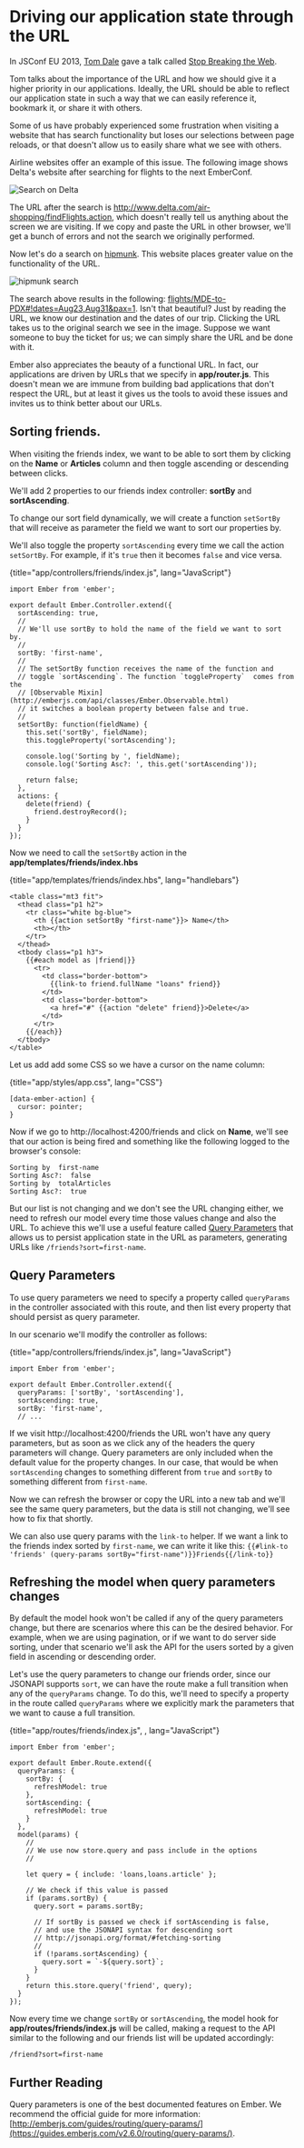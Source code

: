 # Driving our application state through the URL

In JSConf EU 2013, [Tom Dale](https://twitter.com/tomdale) gave a talk
called
[Stop Breaking the Web](http://2013.jsconf.eu/speakers/tom-dale-stop-breaking-the-web.html).

Tom talks about the importance of the URL and how we should give it a
higher priority in our applications. Ideally, the URL should be able to
reflect our application state in such a way that we can easily reference it, bookmark it, or share it with others.

Some of us have probably experienced some frustration when
visiting a website that has search functionality but
loses our selections between page reloads, or that doesn't allow us to easily share
what we see with others.

Airline websites offer an example of this issue. The following image shows
Delta's website after searching for flights to the next EmberConf.

![Search on Delta](images/delta.png)

The URL after the search is
http://www.delta.com/air-shopping/findFlights.action, which doesn't
really tell us anything about the screen we are visiting. If we copy
and paste the URL in other browser, we'll get a bunch of
errors and not the search we originally performed.

Now let's do a search on [hipmunk](https://www.hipmunk.com). This website places greater
value on the functionality of the URL.

![hipmunk search](images/hipmunk.png)

The search above results in the following:
[flights/MDE-to-PDX#!dates=Aug23,Aug31&pax=1](https://www.hipmunk.com/flights/MDE-to-PDX#!dates=Aug23,Aug31&pax=1).
Isn't that beautiful? Just by reading the URL, we know our destination
and the dates of our trip. Clicking the URL takes us
to the original search we see in the image. Suppose we want someone to
buy the ticket for us; we can simply share the URL and be done with it.

Ember also appreciates the beauty of a functional URL. In fact, our
applications are driven by URLs that we specify in **app/router.js**.
This doesn't mean we are immune from building bad applications that don't
respect the URL, but at least it gives us the tools to avoid these
issues and invites us to think better about our URLs.

## Sorting friends.

When visiting the friends index, we want to be able to sort them by
clicking on the **Name** or **Articles** column and then toggle
ascending or descending between clicks.

We'll add 2 properties to our friends index controller: **sortBy** and
**sortAscending**.

To change our sort field dynamically, we will create a function
`setSortBy` that will receive as parameter the field we want to sort
our properties by.

We'll also toggle the property `sortAscending` every time we call the
action `setSortBy`. For example, if it's `true` then it becomes
`false` and vice versa.

{title="app/controllers/friends/index.js", lang="JavaScript"}
~~~~~~~~
import Ember from 'ember';

export default Ember.Controller.extend({
  sortAscending: true,
  //
  // We'll use sortBy to hold the name of the field we want to sort by.
  //
  sortBy: 'first-name',
  //
  // The setSortBy function receives the name of the function and
  // toggle `sortAscending`. The function `toggleProperty`  comes from the
  // [Observable Mixin](http://emberjs.com/api/classes/Ember.Observable.html)
  // it switches a boolean property between false and true.
  //
  setSortBy: function(fieldName) {
    this.set('sortBy', fieldName);
    this.toggleProperty('sortAscending');

    console.log('Sorting by ', fieldName);
    console.log('Sorting Asc?: ', this.get('sortAscending'));

    return false;
  },
  actions: {
    delete(friend) {
      friend.destroyRecord();
    }
  }
});
~~~~~~~~

Now we need to call the `setSortBy` action in the
**app/templates/friends/index.hbs**

{title="app/templates/friends/index.hbs", lang="handlebars"}
~~~~~~~~
<table class="mt3 fit">
  <thead class="p1 h2">
    <tr class="white bg-blue">
      <th {{action setSortBy "first-name"}}> Name</th>
      <th></th>
    </tr>
  </thead>
  <tbody class="p1 h3">
    {{#each model as |friend|}}
      <tr>
        <td class="border-bottom">
          {{link-to friend.fullName "loans" friend}}
        </td>
        <td class="border-bottom">
          <a href="#" {{action "delete" friend}}>Delete</a>
        </td>
      </tr>
    {{/each}}
  </tbody>
</table>
~~~~~~~~

Let us add add some CSS so we have a cursor on the name column:

{title="app/styles/app.css", lang="CSS"}
~~~~~~~~
[data-ember-action] {
  cursor: pointer;
}
~~~~~~~~

Now if we go to http://localhost:4200/friends and click on **Name**,
we'll see that our action is being fired and something like the
following logged to the browser's console:

~~~~~~~~
Sorting by  first-name
Sorting Asc?:  false
Sorting by  totalArticles
Sorting Asc?:  true
~~~~~~~~

But our list is not changing and we don't see the URL changing either,
we need to refresh our model every time those values change and also
the URL. To achieve this we'll use a useful feature called [Query
Parameters](http://emberjs.com/guides/routing/query-params/) that
allows us to persist application state in the URL as parameters,
generating URLs like `/friends?sort=first-name`.

## Query Parameters

To use query parameters we need to specify a property called
`queryParams` in the controller associated with this route, and then
list every property that should persist as query parameter.

In our scenario we'll modify the controller as follows:

{title="app/controllers/friends/index.js", lang="JavaScript"}
~~~~~~~~
import Ember from 'ember';

export default Ember.Controller.extend({
  queryParams: ['sortBy', 'sortAscending'],
  sortAscending: true,
  sortBy: 'first-name',
  // ...
~~~~~~~~

If we visit http://localhost:4200/friends the URL won't have any
query parameters, but as soon as we click any of the headers the query
parameters will change. Query parameters are only included when
the default value for the property changes. In our case, that would be
when `sortAscending` changes to something different from `true` and
`sortBy` to something different from `first-name`.

Now we can refresh the browser or copy the URL into a new tab and
we'll see the same query parameters, but the data is still not
changing, we'll see how to fix that shortly.

We can also use query params with the `link-to` helper. If we want
a link to the friends index sorted by `first-name`, we can write it
like this: `{{#link-to 'friends' (query-params
sortBy="first-name")}}Friends{{/link-to}}`

## Refreshing the model when query parameters changes

By default the model hook won't be called if any of the query
parameters change, but there are scenarios where this can be the
desired behavior. For example, when we are using pagination, or if we
want to do server side sorting, under that scenario we'll ask the API
for the users sorted by a given field in ascending or descending
order.

Let's use the query parameters to change our friends order, since our
JSONAPI supports `sort`, we can have the route make a
full transition when any of the `queryParams` change. To do this,
we'll need to specify a property in the route called `queryParams`
where we explicitly mark the parameters that we want to cause a full
transition.

{title="app/routes/friends/index.js", , lang="JavaScript"}
~~~~~~~~
import Ember from 'ember';

export default Ember.Route.extend({
  queryParams: {
    sortBy: {
      refreshModel: true
    },
    sortAscending: {
      refreshModel: true
    }
  },
  model(params) {
    //
    // We use now store.query and pass include in the options
    //

    let query = { include: 'loans,loans.article' };

    // We check if this value is passed
    if (params.sortBy) {
      query.sort = params.sortBy;

      // If sortBy is passed we check if sortAscending is false,
      // and use the JSONAPI syntax for descending sort
      // http://jsonapi.org/format/#fetching-sorting
      //
      if (!params.sortAscending) {
        query.sort = `-${query.sort}`;
      }
    }
    return this.store.query('friend', query);
  }
});
~~~~~~~~

Now every time we change `sortBy` or `sortAscending`, the model hook
for **app/routes/friends/index.js** will be called, making a request
to the API similar to the following and our friends list will be
updated accordingly:

~~~~~~~~
/friend?sort=first-name
~~~~~~~~


## Further Reading

Query parameters is one of the best documented features on Ember. We
recommend the official guide for more information: [http://emberjs.com/guides/routing/query-params/](https://guides.emberjs.com/v2.6.0/routing/query-params/).

